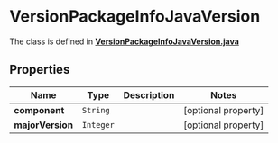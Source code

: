 

# VersionPackageInfoJavaVersion

The class is defined in **[VersionPackageInfoJavaVersion.java](../../src/main/java/org/openapitools/model/VersionPackageInfoJavaVersion.java)**

## Properties

Name | Type | Description | Notes
------------ | ------------- | ------------- | -------------
**component** | `String` |  |  [optional property]
**majorVersion** | `Integer` |  |  [optional property]




